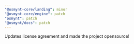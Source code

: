 ```yaml
---
"@osmynt-core/landing": minor
"@osmynt-core/engine": patch
"osmynt": patch
"@osmynt/docs": patch
---
```


Updates license agreement and made the project opensource!
